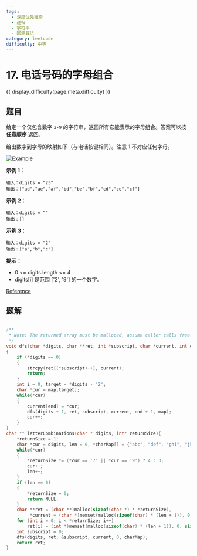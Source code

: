 ```yaml
---
tags:
  - 深度优先搜索
  - 递归
  - 字符串
  - 回溯算法
category: leetcode
difficulty: 中等
---
```


# 17. 电话号码的字母组合

{{ display_difficulty(page.meta.difficulty) }}

## 题目

给定一个仅包含数字 `2-9` 的字符串，返回所有它能表示的字母组合。答案可以按 **任意顺序** 返回。

给出数字到字母的映射如下（与电话按键相同）。注意 1 不对应任何字母。

![Example](img/17_example.png)

**示例 1：**

```
输入：digits = "23"
输出：["ad","ae","af","bd","be","bf","cd","ce","cf"]
```

**示例 2：**

```
输入：digits = ""
输出：[]
```

**示例 3：**

```
输入：digits = "2"
输出：["a","b","c"]
```

**提示：**

* 0 <= digits.length <= 4
* digits[i] 是范围 ['2', '9'] 的一个数字。

[Reference](https://leetcode-cn.com/problems/letter-combinations-of-a-phone-number)

## 题解

```c

/**
 * Note: The returned array must be malloced, assume caller calls free().
 */
void dfs(char *digits, char **ret, int *subscript, char *current, int end, char **map)
{
    if (*digits == 0)
    {
        strcpy(ret[(*subscript)++], current);
        return;
    }
    int i = 0, target = *digits - '2';
    char *cur = map[target];
    while(*cur)
    {
        current[end] = *cur;
        dfs(digits + 1, ret, subscript, current, end + 1, map);
        cur++;
    }
}
char ** letterCombinations(char * digits, int* returnSize){
    *returnSize = 1;
    char *cur = digits, len = 0, *charMap[] = {"abc", "def", "ghi", "jkl", "mno", "pqrs", "tuv", "wxyz"};
    while(*cur)
    {
        *returnSize *= (*cur == '7' || *cur == '9') ? 4 : 3;
        cur++;
        len++;
    }
    if (len == 0)
    {
        *returnSize = 0;
        return NULL;
    }
    char **ret = (char **)malloc(sizeof(char *) * *returnSize),
         *current = (char *)memset(malloc(sizeof(char) * (len + 1)), 0, sizeof(char) * (len + 1));
    for (int i = 0; i < *returnSize; i++)
        ret[i] = (int *)memset(malloc(sizeof(char) * (len + 1)), 0, sizeof(char) * (len + 1));
    int subscript = 0;
    dfs(digits, ret, &subscript, current, 0, charMap);
    return ret;
}
```